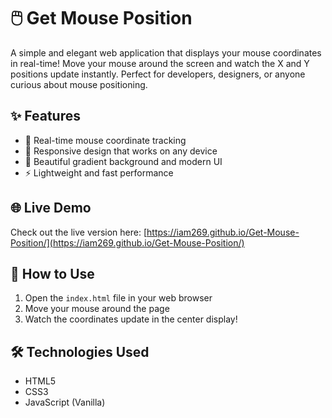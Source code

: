 # 🖱️ Get Mouse Position

A simple and elegant web application that displays your mouse coordinates in real-time! Move your mouse around the screen and watch the X and Y positions update instantly. Perfect for developers, designers, or anyone curious about mouse positioning.

## ✨ Features
- 🎯 Real-time mouse coordinate tracking
- 📱 Responsive design that works on any device
- 🎨 Beautiful gradient background and modern UI
- ⚡ Lightweight and fast performance

## 🌐 Live Demo
Check out the live version here: [https://iam269.github.io/Get-Mouse-Position/](https://iam269.github.io/Get-Mouse-Position/)

## 🚀 How to Use
1. Open the `index.html` file in your web browser
2. Move your mouse around the page
3. Watch the coordinates update in the center display!

## 🛠️ Technologies Used
- HTML5
- CSS3
- JavaScript (Vanilla)
